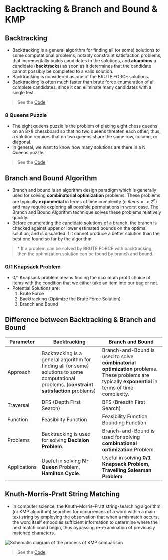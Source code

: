 # Backtracking & Branch and Bound & KMP

## Backtracking

- Backtracking is a general algorithm for finding all (or some) solutions to some computational problems, notably constraint satisfaction problems, that incrementally builds candidates to the solutions, and **abandons** a candidate (**backtracks**) as soon as it determines that the candidate cannot possibly be completed to a valid solution.
- Backtracking is considered as one of the BRUTE FORCE solutions.
- Backtracking is often much faster than brute force enumeration of all complete candidates, since it can eliminate many candidates with a single test.

> See the [Code](permutation.js)

### 8 Queens Puzzle

- The eight queens puzzle is the problem of placing eight chess queens on an 8×8 chessboard so that no two queens threaten each other; thus, a solution requires that no two queens share the same row, column, or diagonal.
- In general, we want to know how many solutions are there in a N Queens puzzle.

> See the [Code](n-Queens.js)

## Branch and Bound Algorithm

- Branch and bound is an algorithm design paradigm which is generally used for solving **combinatorial optimization** problems. These problems are typically **exponential** in terms of time complexity $(n\ items => 2^n)$ and may require exploring all possible permutations in worst case. The Branch and Bound Algorithm technique solves these problems relatively quickly.
- Before enumerating the candidate solutions of a branch, the branch is checked against upper or lower estimated bounds on the optimal solution, and is discarded if it cannot produce a better solution than the best one found so far by the algorithm.

> $*$ If a problem can be solved by BRUTE FORCE with backtracking, then the optimization solution can be found by branch and bound.

### 0/1 Knapsack Problem

- 0/1 Knapsack problem means finding the maximum profit choice of items with the condition that we either take an item into our bag or not.
- Potential Solutions are:
  1. Brute Force
  2. Backtracking (Optimize the Brute Force Solution)
  3. Branch and Bound

## Difference between Backtracking & Branch and Bound

<table>
    <thead>
        <tr>  
            <th>Parameter</th>
            <th>Backtracking</th>
            <th>Branch and Bound</th>
        </tr>
    </thead>
    <tbody>
      <tr>
        <td>Approach</td>
        <td>Backtracking is a general algorithm for finding all (or some) solutions to some computational problems. (<b>constraint satisfaction</b> problems)</td>
        <td>Branch-and-Bound is used to solve <b>combinatorial optimization</b> problems. These problems are typically <b>exponential</b> in terms of time complexity.</td>
      </tr>
      <tr>
        <td>Traversal</td>
        <td>DFS (Depth First Search)</td>
        <td>BFS (Breadth First Search)</td>
      </tr>
      <tr>
        <td>Function</td>
        <td>Feasibility Function</td>
        <td>Feasibility Function <br>Bounding Function</td>
      </tr>
      <tr>
        <td>Problems</td>
        <td>Backtracking is used for solving <b>Decision Problem</b>. </td>
        <td>Branch-and-Bound is used for solving <b>combinational optimization</b> Problem.</td>
      </tr>
      <tr>
        <td>Applications</td>
        <td>Useful in solving <b>N-Queen</b> Problem, <b>Hamilton Cycle</b>. </td>
        <td>Useful in solving <b>0/1 Knapsack Problem</b>, <b>Travelling Salesman Problem</b>.</td>
      </tr>
    </tbody>
    
</table>

## Knuth-Morris-Pratt String Matching

- In computer science, the Knuth–Morris–Pratt string-searching algorithm (or KMP algorithm) searches for occurrences of a word within a main text string by employing the observation that when a mismatch occurs, the word itself embodies sufficient information to determine where the next match could begin, thus bypassing re-examination of previously matched characters.

![Schematic diagram of the process of KMP comparison](https://miro.medium.com/max/828/1*zih18lLx2ibPlf1FgoNj-A.gif)

> See the [Code](KMP.js)
